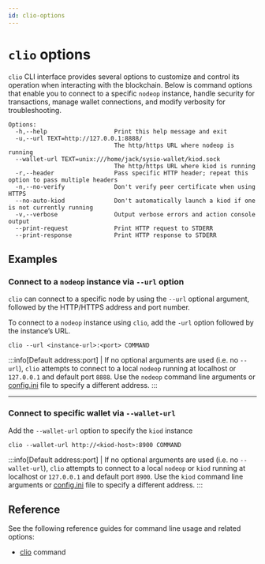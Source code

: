 ```yaml
---
id: clio-options
---
```


# `clio` options

`clio` CLI interface provides several options to customize and control its operation when interacting with the blockchain.
Below is command options that enable you to connect to a specific `nodeop` instance, handle security for transactions, manage wallet connections, and modify verbosity for troubleshooting.

```console
Options:
  -h,--help                   Print this help message and exit
  -u,--url TEXT=http://127.0.0.1:8888/
                              The http/https URL where nodeop is running
  --wallet-url TEXT=unix:///home/jack/sysio-wallet/kiod.sock
                              The http/https URL where kiod is running
  -r,--header                 Pass specific HTTP header; repeat this option to pass multiple headers
  -n,--no-verify              Don't verify peer certificate when using HTTPS
  --no-auto-kiod              Don't automatically launch a kiod if one is not currently running
  -v,--verbose                Output verbose errors and action console output
  --print-request             Print HTTP request to STDERR
  --print-response            Print HTTP response to STDERR
```

## Examples

### Connect to a `nodeop` instance via `--url` option

`clio` can connect to a specific node by using the `--url` optional argument, followed by the HTTP/HTTPS address and port number.

To connect to a `nodeop` instance using `clio`, add the `-url` option followed by the instance’s URL.

```shell
clio --url <instance-url>:<port> COMMAND
```

:::info[Default address:port]
| If no optional arguments are used (i.e. no `--url`), `clio` attempts to connect to a local `nodeop` running at localhost or `127.0.0.1` and default port `8888`. Use the `nodeop` command line arguments or [config.ini](/docs/api-reference/tooling/nodeop/usage/nodeop-configuration.md) file to specify a different address.
:::

---

### Connect to specific wallet via `--wallet-url`

Add the `--wallet-url` option to specify the `kiod` instance

```shell
clio --wallet-url http://<kiod-host>:8900 COMMAND
```

:::info[Default address:port]
| If no optional arguments are used (i.e. no `--wallet-url`), `clio` attempts to connect to a local `nodeop` or `kiod` running at localhost or `127.0.0.1` and default port `8900`. Use the `kiod` command line arguments or [config.ini](/docs/api-reference/tooling/kiod/usage.md#launching-kiod-manually) file to specify a different address.
:::

## Reference

See the following reference guides for command line usage and related options:

* [clio](/docs/api-reference/tooling/clio/command-reference/index.md) command
